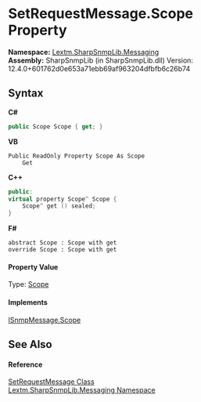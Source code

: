 # SetRequestMessage.Scope Property 
 

**Namespace:**&nbsp;<a href="N_Lextm_SharpSnmpLib_Messaging">Lextm.SharpSnmpLib.Messaging</a><br />**Assembly:**&nbsp;SharpSnmpLib (in SharpSnmpLib.dll) Version: 12.4.0+601762d0e653a71ebb69af963204dfbfb6c26b74

## Syntax

**C#**<br />
``` C#
public Scope Scope { get; }
```

**VB**<br />
``` VB
Public ReadOnly Property Scope As Scope
	Get
```

**C++**<br />
``` C++
public:
virtual property Scope^ Scope {
	Scope^ get () sealed;
}
```

**F#**<br />
``` F#
abstract Scope : Scope with get
override Scope : Scope with get
```


#### Property Value
Type: <a href="T_Lextm_SharpSnmpLib_Scope">Scope</a>

#### Implements
<a href="P_Lextm_SharpSnmpLib_Messaging_ISnmpMessage_Scope">ISnmpMessage.Scope</a><br />

## See Also


#### Reference
<a href="T_Lextm_SharpSnmpLib_Messaging_SetRequestMessage">SetRequestMessage Class</a><br /><a href="N_Lextm_SharpSnmpLib_Messaging">Lextm.SharpSnmpLib.Messaging Namespace</a><br />